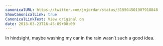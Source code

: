 ```yaml
---
canonicalURL: https://twitter.com/jmjordan/status/315504501907918848
ShowCanonicalLink: true
CanonicalLinkText: View original on
date: 2013-03-23T16:45:09+00:00
---
```

In hindsight, maybe washing my car in the rain wasn’t such a good idea.